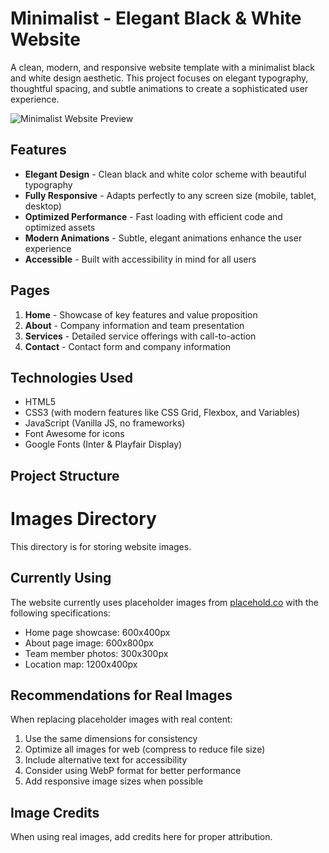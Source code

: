 # Minimalist - Elegant Black & White Website

A clean, modern, and responsive website template with a minimalist black and white design aesthetic. This project focuses on elegant typography, thoughtful spacing, and subtle animations to create a sophisticated user experience.

![Minimalist Website Preview](https://placehold.co/1200x630/f0f0f0/1a1a1a?text=Minimalist+Website)

## Features

- **Elegant Design** - Clean black and white color scheme with beautiful typography
- **Fully Responsive** - Adapts perfectly to any screen size (mobile, tablet, desktop)
- **Optimized Performance** - Fast loading with efficient code and optimized assets
- **Modern Animations** - Subtle, elegant animations enhance the user experience
- **Accessible** - Built with accessibility in mind for all users

## Pages

1. **Home** - Showcase of key features and value proposition
2. **About** - Company information and team presentation
3. **Services** - Detailed service offerings with call-to-action
4. **Contact** - Contact form and company information

## Technologies Used

- HTML5
- CSS3 (with modern features like CSS Grid, Flexbox, and Variables)
- JavaScript (Vanilla JS, no frameworks)
- Font Awesome for icons
- Google Fonts (Inter & Playfair Display)

## Project Structure

# Images Directory

This directory is for storing website images.

## Currently Using

The website currently uses placeholder images from [placehold.co](https://placehold.co/) with the following specifications:

- Home page showcase: 600x400px
- About page image: 600x800px
- Team member photos: 300x300px
- Location map: 1200x400px

## Recommendations for Real Images

When replacing placeholder images with real content:

1. Use the same dimensions for consistency
2. Optimize all images for web (compress to reduce file size)
3. Include alternative text for accessibility
4. Consider using WebP format for better performance
5. Add responsive image sizes when possible

## Image Credits

When using real images, add credits here for proper attribution.
